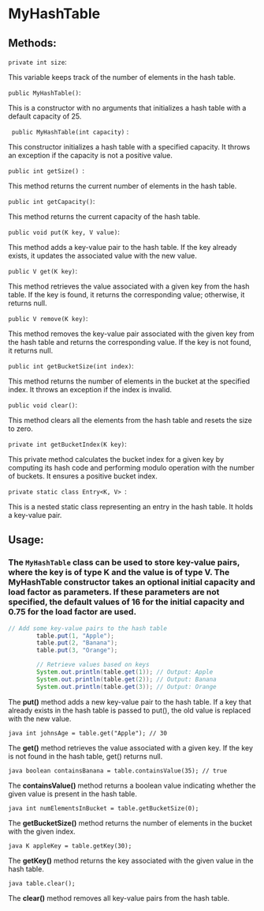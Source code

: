 # MyHashTable

## Methods:

```private int size```: 

This variable keeps track of the number of elements in the hash table.

```public MyHashTable()```: 

This is a constructor with no arguments that initializes a hash table with a default capacity of 25.

``` public MyHashTable(int capacity)``` : 

This constructor initializes a hash table with a specified capacity. It throws an exception if the capacity is not a positive value.

```public int getSize() ```: 

This method returns the current number of elements in the hash table.

```public int getCapacity()```: 

This method returns the current capacity of the hash table.

```public void put(K key, V value)```: 

This method adds a key-value pair to the hash table. If the key already exists, it updates the associated value with the new value.

```public V get(K key)```: 

This method retrieves the value associated with a given key from the hash table. If the key is found, it returns the corresponding value; otherwise, it returns null.

```public V remove(K key)```: 

This method removes the key-value pair associated with the given key from the hash table and returns the corresponding value. If the key is not found, it returns null.

```public int getBucketSize(int index)```: 

This method returns the number of elements in the bucket at the specified index. It throws an exception if the index is invalid.

```public void clear()```: 

This method clears all the elements from the hash table and resets the size to zero.

```private int getBucketIndex(K key)```: 

This private method calculates the bucket index for a given key by computing its hash code and performing modulo operation with the number of buckets. It ensures a positive bucket index.

```private static class Entry<K, V> ```: 

This is a nested static class representing an entry in the hash table. It holds a key-value pair.

## Usage:

### The ```MyHashTable``` class can be used to store key-value pairs, where the key is of type K and the value is of type V. The MyHashTable constructor takes an optional initial capacity and load factor as parameters. If these parameters are not specified, the default values of 16 for the initial capacity and 0.75 for the load factor are used.


```java
// Add some key-value pairs to the hash table
        table.put(1, "Apple");
        table.put(2, "Banana");
        table.put(3, "Orange");

        // Retrieve values based on keys
        System.out.println(table.get(1)); // Output: Apple
        System.out.println(table.get(2)); // Output: Banana
        System.out.println(table.get(3)); // Output: Orange
```

The **put()** method adds a new key-value pair to the hash table. If a key that already exists in the hash table is passed to put(), the old value is replaced with the new value.


```java int johnsAge = table.get("Apple"); // 30 ```

The **get()** method retrieves the value associated with a given key. If the key is not found in the hash table, get() returns null.


```java boolean containsBanana = table.containsValue(35); // true ```

The **containsValue()** method returns a boolean value indicating whether the given value is present in the hash table.


```java int numElementsInBucket = table.getBucketSize(0); ```

The **getBucketSize()** method returns the number of elements in the bucket with the given index.
 
 
 ```java K appleKey = table.getKey(30); ```
 
The **getKey()** method returns the key associated with the given value in the hash table.


```java table.clear(); ```

The **clear()** method removes all key-value pairs from the hash table.












